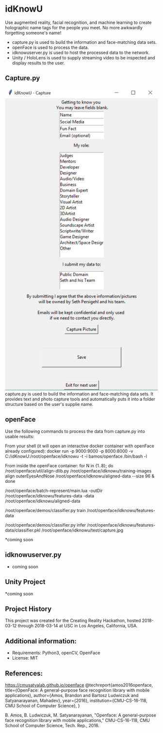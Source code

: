 # idKnowU

Use augmented reality, facial recognition, and machine learning to create holographic name tags for the people you meet. No more awkwardly forgetting someone's name!

* capture.py is used to build the information and face-matching data sets.
* openFace is used to process the data.
* idknowuserver.py is used to host the processed data to the network.
* Unity / HoloLens is used to supply streaming video to be inspected and display results to the user.


## Capture.py
![Capture.py Demonstration](doc/img/capture_py_screenshot.png?raw=true "Information capture script used to provide training data for machine learning")
capture.py is used to build the information and face-matching data sets. It provides text and photo capture tools and automatically puts it into a folder structure based on the user's supplie name.

## openFace
Use the following commands to process the data from capture.py into usable results:

From your shell (it will open an interactive docker container with openFace already configured):
docker run -p 9000:9000 -p 8000:8000 -v C:/idKnowU:/root/openface/idknowu -t -i bamos/openface /bin/bash -l 

From inside the openFace container:
for N in {1..8}; do /root/openface/util/align-dlib.py /root/openface/idknowu/training-images align outerEyesAndNose /root/openface/idknowu/aligned-data --size 96 & done

/root/openface/batch-represent/main.lua -outDir /root/openface/idknowu/features-data -data /root/openface/idknowu/aligned-data

/root/openface/demos/classifier.py train /root/openface/idknowu/features-data

/root/openface/demos/classifier.py infer /root/openface/idknowu/features-data/classifier.pkl /root/openface/idknowu/test/capture.jpg

*coming soon

## idknowuserver.py
* coming soon

## Unity Project
*coming soon

## Project History
This project was created for the Creating Reality Hackathon, hosted 2018-03-12 through 2018-03-14 at USC in Los Angeles, California, USA.


## Additional information:
* Requirements: Python3, openCV, OpenFace
* License: MIT



## References:
https://cmusatyalab.github.io/openface
@techreport{amos2016openface,
  title={OpenFace: A general-purpose face recognition
    library with mobile applications},
  author={Amos, Brandon and Bartosz Ludwiczuk and Satyanarayanan, Mahadev},
  year={2016},
  institution={CMU-CS-16-118, CMU School of Computer Science},
}

B. Amos, B. Ludwiczuk, M. Satyanarayanan,
"Openface: A general-purpose face recognition library with mobile applications,"
CMU-CS-16-118, CMU School of Computer Science, Tech. Rep., 2016.